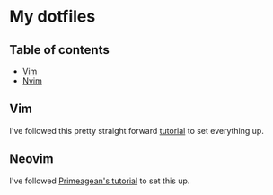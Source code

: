 # My dotfiles

## Table of contents
- [Vim](#Vim)
- [Nvim](#Neovim)

## Vim

I've followed this pretty straight forward [tutorial](https://www.freecodecamp.org/news/vimrc-configuration-guide-customize-your-vim-editor/) to set everything up.

## Neovim

I've followed [Primeagean's tutorial](https://www.youtube.com/watch?v=w7i4amO_zaE) to set this up.

